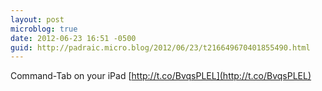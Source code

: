 ```yaml
---
layout: post
microblog: true
date: 2012-06-23 16:51 -0500
guid: http://padraic.micro.blog/2012/06/23/t216649670401855490.html
---
```

Command-Tab on your iPad [http://t.co/BvqsPLEL](http://t.co/BvqsPLEL)
